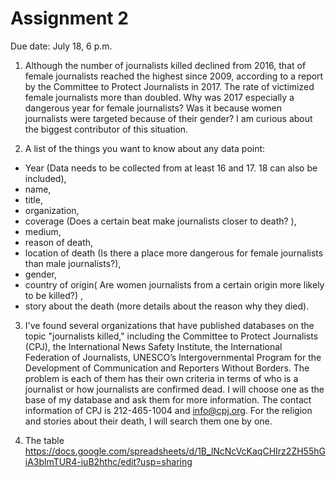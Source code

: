 # Assignment 2
Due date: July 18, 6 p.m.

1. Although the number of journalists killed declined from 2016, that of female journalists reached the highest since 2009, according to a report by the Committee to Protect Journalists in 2017. The rate of victimized female journalists more than doubled. Why was 2017 especially a dangerous year for female journalists? Was it because women journalists were targeted because of their gender? I am curious about the biggest contributor of this situation.

2. A list of the things you want to know about any data point:  
* Year (Data needs to be collected from at least 16 and 17. 18 can also be included),   
* name,   
* title,   
* organization, 
* coverage (Does a certain beat make journalists closer to death? ),   
* medium,   
* reason of death,   
* location of death (Is there a place more dangerous for female journalists than male journalists?),   
* gender,   
* country of origin( Are women journalists from a certain origin more likely to be killed?) ,   
* story about the death (more details about the reason why they died).  

3. I've found several organizations that have published databases on the topic "journalists killed," including the Committee to Protect Journalists (CPJ), the International News Safety Institute, the International Federation of Journalists, UNESCO’s Intergovernmental Program for the Development of Communication and Reporters Without Borders. The problem is each of them has their own criteria in terms of who is a journalist or how journalists are confirmed dead. I will choose one as the base of my database and ask them for more information. The contact information of CPJ is 212-465-1004 and info@cpj.org. For the religion and stories about their death, I will search them one by one. 

4. The table   
https://docs.google.com/spreadsheets/d/1B_lNcNcVcKaqCHIrz2ZH55hGiA3blmTUR4-iuB2hthc/edit?usp=sharing

